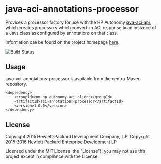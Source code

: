 # java-aci-annotations-processor

Provides a processor factory for use with the HP Autonomy [java-aci-api](http://microfocus-idol.github.io/java-aci-api-ng), which 
creates processors which convert an ACI response to an instance of a Java class as configured by annotations on that class.

Information can be found on the project homepage [here](http://microfocus-idol.github.io/java-aci-annotations-processor).

[![Build Status](https://travis-ci.org/microfocus-idol/java-aci-annotations-processor.svg?branch=master)](https://travis-ci.org/microfocus-idol/java-aci-annotations-processor)

## Usage
java-aci-annotations-processor is available from the central Maven repository.

    <dependency>
        <groupId>com.hp.autonomy.aci.client</groupId>
        <artifactId>aci-annotations-processor</artifactId>
        <version>1.0.0</version>
    </dependency>

## License
Copyright 2015 Hewlett-Packard Development Company, L.P.
Copyright 2015-2016 Hewlett Packard Enterprise Development LP

Licensed under the MIT License (the "License"); you may not use this project except in compliance with the License.
